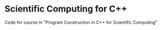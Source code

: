 # Scientific Computing for C++
Code for course in "Program Construction in C++ for Scientific Computing"
